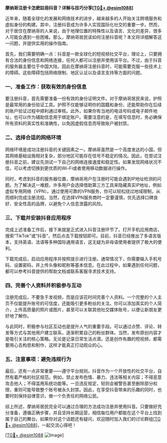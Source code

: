 **摩纳哥注册卡怎麽註冊抖音？详解与技巧分享[[TG💪+ @esim1088](https://t.me/s/esim1088)]**

近年来，随着全球化的发展和网络技术的进步，越来越多的人开始关注跨境服务和虚拟身份的构建。其中，注册抖音成为许多人实现国际化社交的重要一步。然而，对于居住在摩纳哥的人来说，由于地理位置的特殊性以及语言、文化的差异，很多人可能会遇到一些困难。那么，摩纳哥居民该如何注册抖音呢？本文将详细解答这一问题，并提供实用的操作指南。

首先，我们需要明确一点：抖音是一款全球化的短视频社交平台，理论上，只要拥有合法的身份信息和网络连接，任何人都可以注册并使用该平台。不过，由于抖音的服务器主要位于中国大陆，因此在摩纳哥注册抖音时，可能需要克服一些技术上的障碍。这些障碍包括网络限制、地区认证以及语言支持等方面的问题。

### **一、准备工作：获取有效的身份信息**

要注册抖音，首先需要准备一份有效的身份证明文件。对于摩纳哥居民来说，护照是最常用的身份验证工具。护照不仅能够证明你的国籍和身份，还能帮助你在后续的账户验证过程中顺利通过审核。此外，如果你有当地的电话号码或电子邮件地址，也可以作为辅助信息用于绑定账户。需要注意的是，在填写信息时，务必确保所有资料的真实性和准确性，以免因虚假信息而导致账户被封禁。

### **二、选择合适的网络环境**

网络环境是成功注册抖音的关键因素之一。摩纳哥虽然是一个高度发达的小国，但其网络基础设施相对复杂，部分地区可能存在信号不稳定的情况。因此，在尝试注册抖音之前，建议先测试一下自己的网络连接速度和稳定性。如果发现网络状况不佳，可以考虑切换到更优质的Wi-Fi或者使用移动数据进行操作。

同时，考虑到抖音的服务器位置，摩纳哥用户在注册时可能会遇到IP地址检测的问题。为了解决这一难题，许多用户会选择借助第三方工具来隐藏真实IP地址，例如虚拟专用网络（VPN）。通过使用可靠的VPN服务，你可以轻松绕过地域限制，从而顺利完成注册流程。当然，在选择VPN服务商时一定要谨慎，优先选择口碑良好、安全性高的品牌，以避免个人信息泄露的风险。

### **三、下载并安装抖音应用程序**

完成上述准备工作后，接下来就是正式进入抖音注册环节了。打开手机应用商店，搜索“TikTok”或“抖音”，然后点击下载按钮即可。目前，抖音已经推出了多语言版本，支持英语、法语等多种国际通用语言，这无疑为非母语使用者提供了极大的便利。

下载完成后，启动应用程序并按照提示进行注册。通常情况下，你需要输入手机号码、设置密码，并上传头像和昵称等基本信息。在此过程中，如果遇到任何问题，都可以参考抖音提供的帮助文档或联系客服寻求技术支持。

### **四、完善个人资料并积极参与互动**

注册完成后，不要急于发视频，而是应该花时间完善个人资料。一个完整的个人主页不仅能提升账号的可信度，还能吸引更多粉丝的关注。你可以添加真实的个人简介，上传高质量的照片或图片，甚至可以关联其他社交媒体账号，以便让新朋友更好地了解你。

与此同时，积极参与社区互动也是提升人气的重要手段。可以通过点赞、评论、转发等方式与其他用户建立联系，逐渐积累自己的粉丝群体。当然，发布原创内容才是吸引关注的核心策略。无论是记录日常生活点滴，还是创作有趣的短视频，都需要用心去构思和制作，这样才能真正打动观众的心。

### **五、注意事项：避免违规行为**

最后，还有一点非常重要——遵守平台规则。抖音作为一个开放性的社交平台，自然有着严格的社区规范。例如，禁止发布色情、暴力、违法等相关内容；不得恶意攻击他人；不得滥用系统功能等。一旦违反规定，轻则会被警告甚至删除部分权限，重则可能导致整个账号被永久封禁。因此，在享受抖音带来的乐趣的同时，也要时刻保持自律意识，做一个负责任的网络公民。

综上所述，摩纳哥居民完全可以通过合理的方法成功注册并使用抖音。只要做好充分准备，遵循正确步骤，并且坚持长期运营，相信每位用户都能在这个平台上找到属于自己的舞台。如果你对这个话题还有疑问，欢迎随时加入我们的讨论群组[[TG💪+ @esim1088](https://t.me/s/esim1088)]，一起交流心得吧！

[[TG💪+ @esim1088](https://t.me/s/esim1088) ![Image](https://i.postimg.cc/4NQfJmqS/Snipaste-2025-05-13-00-14-12.png)]